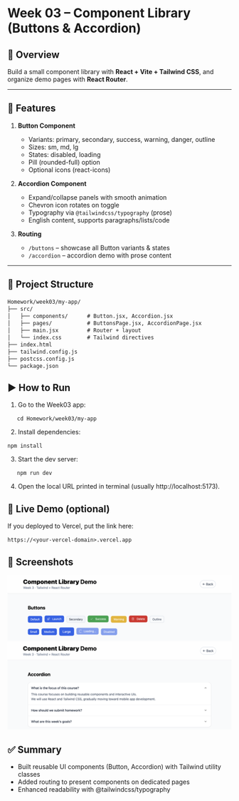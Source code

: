 # Week 03 – Component Library (Buttons & Accordion)

## 📌 Overview
Build a small component library with **React + Vite + Tailwind CSS**, and organize demo pages with **React Router**.

---

## 🎨 Features
1. **Button Component**
   - Variants: primary, secondary, success, warning, danger, outline  
   - Sizes: sm, md, lg  
   - States: disabled, loading  
   - Pill (rounded-full) option  
   - Optional icons (react-icons)

2. **Accordion Component**
   - Expand/collapse panels with smooth animation  
   - Chevron icon rotates on toggle  
   - Typography via `@tailwindcss/typography` (prose)  
   - English content, supports paragraphs/lists/code

3. **Routing**
   - `/buttons` – showcase all Button variants & states  
   - `/accordion` – accordion demo with prose content

---

## 📂 Project Structure
```text
Homework/week03/my-app/
├── src/
│   ├── components/      # Button.jsx, Accordion.jsx
│   ├── pages/           # ButtonsPage.jsx, AccordionPage.jsx
│   ├── main.jsx         # Router + layout
│   └── index.css        # Tailwind directives
├── index.html
├── tailwind.config.js
├── postcss.config.js
└── package.json
```

## ▶️ How to Run
1.	Go to the Week03 app:
```
   cd Homework/week03/my-app
```

2.	Install dependencies:
```
npm install
```

3.	Start the dev server:
```
   npm run dev
```
4.	Open the local URL printed in terminal (usually http://localhost:5173).

## 🔗 Live Demo (optional)

If you deployed to Vercel, put the link here:
```
https://<your-vercel-domain>.vercel.app
```

## 📸 Screenshots

![Buttons](./images/buttons.png)
![Accordion](./images/accordion.png)

## ✅ Summary
- Built reusable UI components (Button, Accordion) with Tailwind utility classes
- Added routing to present components on dedicated pages
- Enhanced readability with @tailwindcss/typography
